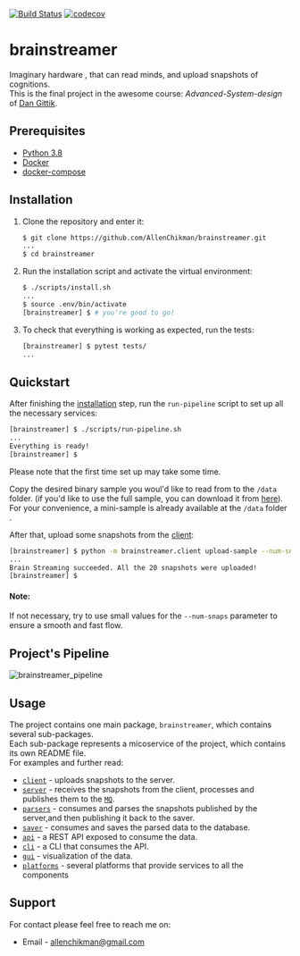 [![Build Status](https://travis-ci.org/AllenChikman/brainstreamer.svg?branch=master)](https://travis-ci.org/AllenChikman/brainstreamer)
[![codecov](https://codecov.io/gh/AllenChikman/brainstreamer/branch/master/graph/badge.svg)](https://codecov.io/gh/AllenChikman/brainstreamer)

# brainstreamer
Imaginary hardware , that can read minds, and upload snapshots of cognitions. <br>
This is the final project in the awesome course: _Advanced-System-design_ of [Dan Gittik](https://github.com/dan-gittik).


## Prerequisites

- [Python 3.8](https://www.python.org/downloads/release/python-382/)
- [Docker](https://docs.docker.com/engine/install/ubuntu/)
- [docker-compose](https://docs.docker.com/compose/install/)

## Installation

1. Clone the repository and enter it:

    ```sh
    $ git clone https://github.com/AllenChikman/brainstreamer.git
    ...
    $ cd brainstreamer
    ```

2. Run the installation script and activate the virtual environment:

    ```sh
    $ ./scripts/install.sh
    ...
    $ source .env/bin/activate
    [brainstreamer] $ # you're good to go!
    ```

3. To check that everything is working as expected, run the tests:

    ```sh
    [brainstreamer] $ pytest tests/
    ...
    ```

## Quickstart
After finishing the [installation](#installation) step, run the `run-pipeline` script to set up all the
necessary services:

```sh
[brainstreamer] $ ./scripts/run-pipeline.sh
...
Everything is ready!
[brainstreamer] $
```

Please note that the first time set up may take some time.

Copy the desired binary sample you woul'd like to read from to the ```/data``` folder.
(if you'd like to use the full sample, you can download it from [here](https://storage.googleapis.com/advanced-system-design/sample.mind.gz)). <br>
For your convenience, a mini-sample is already available at the ```/data``` folder .

After that, upload some snapshots from the [client](/brainstreamer/client/README.md):
```sh
[brainstreamer] $ python -m brainstreamer.client upload-sample --num-snaps 20 /data/sample.mind.gz
...
Brain Streaming succeeded. All the 20 snapshots were uploaded!
[brainstreamer] $ 
```    

#### Note:
If not necessary, try to use small values for the  ```--num-snaps``` parameter to ensure a smooth and fast flow.

## Project's Pipeline
![brainstreamer_pipeline](https://user-images.githubusercontent.com/37861691/82965333-79945680-9fd0-11ea-8e41-bbfb7f2e891b.png)

## Usage

The project contains one main package, `brainstreamer`, which contains several sub-packages.<br>
Each sub-package represents a micoservice of the project, which contains its own README file.<br>
For examples and further read:

* [`client`](/brainstreamer/client/README.md) - uploads snapshots to the server.
* [`server`](/brainstreamer/server/README.md) - receives the snapshots from the client, processes and publishes them to the [`MQ`](/brainstreamer/platforms/message_queue).
* [`parsers`](/brainstreamer/parsers/README.md) - consumes and parses the snapshots published by the server,and then publishing it back to the saver.
* [`saver`](/brainstreamer/saver/README.md) - consumes and saves the parsed data to the database.
* [`api`](/brainstreamer/server/README.md) - a REST API exposed to consume the data.
* [`cli`](/brainstreamer/cli/README.md) - a CLI that consumes the API.
* [`gui`](/brainstreamer/gui/README.md) - visualization of the data.
* [`platforms`](/brainstreamer/platforms/README.md) - several platforms that provide services to all the components

## Support

For contact please feel free to reach me on:
* Email - allenchikman@gmail.com

